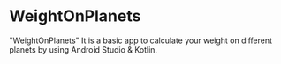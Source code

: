 # WeightOnPlanets
"WeightOnPlanets"
It is a basic app to calculate your weight on different planets by using Android Studio & Kotlin.
